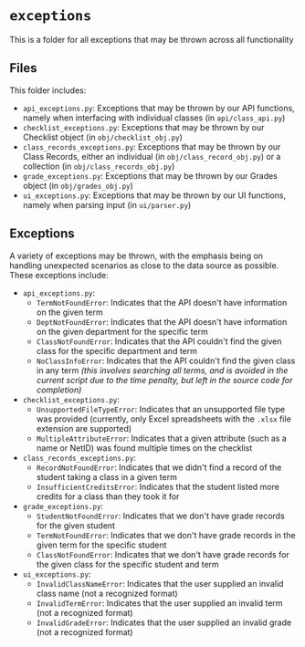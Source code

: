 # `exceptions`

This is a folder for all exceptions that may be thrown across all functionality

## Files

This folder includes:
 - `api_exceptions.py`: Exceptions that may be thrown by our API functions, namely when interfacing with individual classes (in `api/class_api.py`)
 - `checklist_exceptions.py`: Exceptions that may be thrown by our Checklist object (in `obj/checklist_obj.py`)
 - `class_records_exceptions.py`: Exceptions that may be thrown by our Class Records, either an individual (in `obj/class_record_obj.py`) or a collection (in `obj/class_records_obj.py`)
 - `grade_exceptions.py`: Exceptions that may be thrown by our Grades object (in `obj/grades_obj.py`)
 - `ui_exceptions.py`: Exceptions that may be thrown by our UI functions, namely when parsing input (in `ui/parser.py`)

## Exceptions

A variety of exceptions may be thrown, with the emphasis being on handling unexpected scenarios as close to the data source as possible. These exceptions include:

 - `api_exceptions.py`:
    - `TermNotFoundError`: Indicates that the API doesn't have information on the given term
    - `DeptNotFoundError`: Indicates that the API doesn't have information on the given department for the specific term
    - `ClassNotFoundError`: Indicates that the API couldn't find the given class for the specific department and term
    - `NoClassInfoError`: Indicates that the API couldn't find the given class in any term _(this involves searching all terms, and is avoided in the current script due to the time penalty, but left in the source code for completion)_
 - `checklist_exceptions.py`:
    - `UnsupportedFileTypeError`: Indicates that an unsupported file type was provided (currently, only Excel spreadsheets with the `.xlsx` file extension are supported)
    - `MultipleAttributeError`: Indicates that a given attribute (such as a name or NetID) was found multiple times on the checklist
 - `class_records_exceptions.py`:
    - `RecordNotFoundError`: Indicates that we didn't find a record of the student taking a class in a given term
    - `InsufficientCreditsError`: Indicates that the student listed more credits for a class than they took it for
 - `grade_exceptions.py`:
    - `StudentNotFoundError`: Indicates that we don't have grade records for the given student
    - `TermNotFoundError`: Indicates that we don't have grade records in the given term for the specific student
    - `ClassNotFoundError`: Indicates that we don't have grade records for the given class for the specific student and term
 - `ui_exceptions.py`:
    - `InvalidClassNameError`: Indicates that the user supplied an invalid class name (not a recognized format)
    - `InvalidTermError`: Indicates that the user supplied an invalid term (not a recognized format)
    - `InvalidGradeError`: Indicates that the user supplied an invalid grade (not a recognized format)